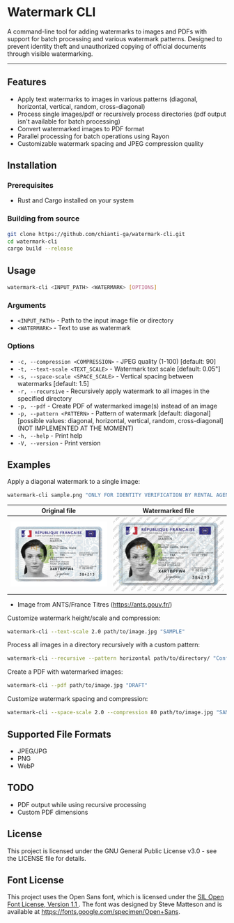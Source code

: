 # Watermark CLI

A command-line tool for adding watermarks to images and PDFs with support for batch processing and various watermark patterns.
Designed to prevent identity theft and unauthorized copying of official documents through visible watermarking.

---

## Features

- Apply text watermarks to images in various patterns (diagonal, horizontal, vertical, random, cross-diagonal)
- Process single images/pdf or recursively process directories (pdf output isn't available for batch processing)
- Convert watermarked images to PDF format
- Parallel processing for batch operations using Rayon
- Customizable watermark spacing and JPEG compression quality

## Installation

### Prerequisites

- Rust and Cargo installed on your system

### Building from source

``` bash
git clone https://github.com/chianti-ga/watermark-cli.git
cd watermark-cli
cargo build --release
```

## Usage

``` bash
watermark-cli <INPUT_PATH> <WATERMARK> [OPTIONS]
```

### Arguments

- `<INPUT_PATH>` - Path to the input image file or directory
- `<WATERMARK>` - Text to use as watermark

### Options

- `-c, --compression <COMPRESSION>` - JPEG quality (1-100) [default: 90]
- `-t, --text-scale <TEXT_SCALE>` - Watermark text scale [default: 0.05"]
- `-s, --space-scale <SPACE_SCALE>` - Vertical spacing between watermarks [default: 1.5]
- `-r, --recursive` - Recursively apply watermark to all images in the specified directory
- `-p, --pdf` - Create PDF of watermarked image(s) instead of an image
- `-p, --pattern <PATTERN>` - Pattern of
  watermark [default: diagonal] [possible values: diagonal, horizontal, vertical, random, cross-diagonal] (NOT
  IMPLEMENTED AT THE MOMENT)
- `-h, --help` - Print help
- `-V, --version` - Print version

## Examples

Apply a diagonal watermark to a single image:

``` bash
watermark-cli sample.png "ONLY FOR IDENTITY VERIFICATION BY RENTAL AGENCY"
```

| Original file                         | Watermarked file                                   |
|---------------------------------------|----------------------------------------------------|
| ![Original file](exemples/sample.jpg) | ![Watermarked file](exemples/sample_watermark.jpg) |

* Image from ANTS/France Titres (https://ants.gouv.fr/)

Customize watermark height/scale and compression:

``` bash
watermark-cli --text-scale 2.0 path/to/image.jpg "SAMPLE"
```

Process all images in a directory recursively with a custom pattern:

``` bash
watermark-cli --recursive --pattern horizontal path/to/directory/ "Confidential"
```

Create a PDF with watermarked images:

``` bash
watermark-cli --pdf path/to/image.jpg "DRAFT"
```

Customize watermark spacing and compression:

``` bash
watermark-cli --space-scale 2.0 --compression 80 path/to/image.jpg "SAMPLE"
```

## Supported File Formats

- JPEG/JPG
- PNG
- WebP

## TODO

- PDF output while using recursive processing
- Custom PDF dimensions

## License

This project is licensed under the GNU General Public License v3.0 - see the LICENSE file for details.

## Font License

This project uses the Open Sans font, which is licensed under
the [SIL Open Font License, Version 1.1 ](https://openfontlicense.org/open-font-license-official-text/).
The font was designed by Steve Matteson and is available at https://fonts.google.com/specimen/Open+Sans.